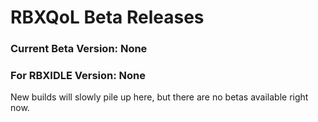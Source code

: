 # RBXQoL Beta Releases

### Current Beta Version: None
### For RBXIDLE Version: None
New builds will slowly pile up here, but there are no betas available right now.

